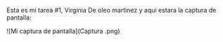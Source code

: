 Esta es mi tarea #1, Virginia De oleo martinez y aqui estara la captura de pantalla:

![Mi captura de pantalla](Captura .png)
